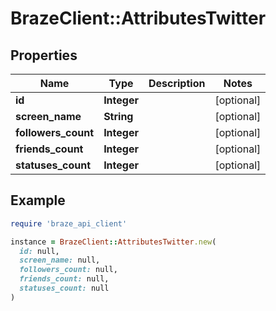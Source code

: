 # BrazeClient::AttributesTwitter

## Properties

| Name | Type | Description | Notes |
| ---- | ---- | ----------- | ----- |
| **id** | **Integer** |  | [optional] |
| **screen_name** | **String** |  | [optional] |
| **followers_count** | **Integer** |  | [optional] |
| **friends_count** | **Integer** |  | [optional] |
| **statuses_count** | **Integer** |  | [optional] |

## Example

```ruby
require 'braze_api_client'

instance = BrazeClient::AttributesTwitter.new(
  id: null,
  screen_name: null,
  followers_count: null,
  friends_count: null,
  statuses_count: null
)
```

